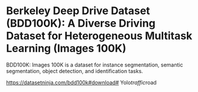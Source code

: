 # Berkeley Deep Drive Dataset (BDD100K): A Diverse Driving Dataset for Heterogeneous Multitask Learning (Images 100K)

BDD100K: Images 100K is a dataset for instance segmentation, semantic segmentation, object detection, and identification tasks.

https://datasetninja.com/bdd100k#download#   Y o l o _ t r a f f i c _ r o a d  
 